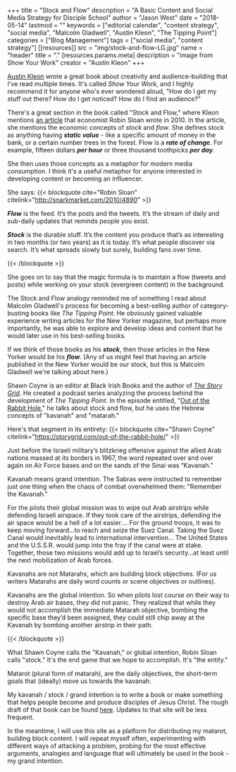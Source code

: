 +++
title = "Stock and Flow"
description = "A Basic Content and Social Media Strategy for Disciple School"
author = "Jason West"
date = "2018-05-14"
lastmod = ""
keywords = ["editorial calendar", "content strategy", "social media", "Malcolm Gladwell", "Austin Kleon", "The Tipping Point"]
categories = ["Blog Management"]
tags = ["social media", "content strategy"]
[[resources]]
  src = "img/stock-and-flow-LG.jpg"
  name = "header"
  title = "."
  [resources.params.meta]
    description = "image from Show Your Work"
    creator = "Austin Kleon"
+++

[Austin Kleon](https://austinkleon.com/) wrote a great book about creativity and audience-building that I've read multiple times. It's called *Show Your Work*, and I highly recommend it for anyone who's ever wondered aloud, "How do I get my stuff out there? How do I get noticed? How do I find an audience?"

There's a great section in the book called "Stock and Flow," where Kleon mentions [an article](http://snarkmarket.com/2010/4890) that economist Robin Sloan wrote in 2010. In the article, she mentions the economic concepts of *stock* and *flow*. She defines stock as anything having ***static value*** - like a specific amount of money in the bank, or a certain number trees in the forest. Flow is a ***rate of change***. For example, fifteen dollars ***per hour*** or three thousand toothpicks ***per day***.

She then uses those concepts as a metaphor for modern media consumption. I think it's a useful metaphor for anyone interested in developing content or becoming an influencer.

She says:
{{< blockquote cite="Robin Sloan" citelink="http://snarkmarket.com/2010/4890" >}}
  <p><strong><em>Flow</em></strong> is the feed. It’s the posts and the tweets. It’s the stream of daily and sub-daily updates that reminds people you exist.</p>
  <p><strong><em>Stock</em></strong> is the durable stuff. It’s the content you produce that’s as interesting in two months (or two years) as it is today. It’s what people discover via search. It’s what spreads slowly but surely, building fans over time.</p>
{{< /blockquote >}}

She goes on to say that the magic formula is to maintain a flow (tweets and posts) while working on your stock (evergreen content) in the background.

The Stock and Flow analogy reminded me of something I read about Malcolm Gladwell's process for becoming a best-selling author of category-busting books like *The Tipping Point*. He obviously gained valuable experience writing articles for the New Yorker magazine, but perhaps more importantly, he was able to explore and develop ideas and content that he would later use in his best-selling books.

If we think of those books as his ***stock***, then those articles in the New Yorker would be his ***flow***. (Any of us might feel that having an article published in the New Yorker would be our stock, but this is Malcolm Gladwell we're talking about here.)

Shawn Coyne is an editor at Black Irish Books and the author of [*The Story Grid*](https://amzn.to/2L6Vw7E). He created a podcast series analyzing the process behind the development of *The Tipping Point*. In the episode entitled, "[Out of the Rabbit Hole](https://storygrid.com/out-of-the-rabbit-hole/)," he talks about stock and flow, but he uses the Hebrew concepts of "kavanah" and "matarah."

Here's that segment in its entirety:
{{< blockquote cite="Shawn Coyne" citelink="https://storygrid.com/out-of-the-rabbit-hole/" >}}
  <p>Just before the Israeli military’s blitzkrieg offensive against the allied Arab nations massed at its borders in 1967, the word repeated over and over again on Air Force bases and on the sands of the Sinai was “Kavanah.”

  <p>Kavanah means grand intention. The Sabras were instructed to remember just one thing when the chaos of combat overwhelmed them: "Remember the Kavanah."</p>

  <p>For the pilots their global mission was to wipe out Arab airstrips while defending Israeli airspace. If they took care of the airstrips, defending the air space would be a hell of a lot easier….  For the ground troops, it was to keep moving forward…to reach and seize the Suez Canal. Taking the Suez Canal would inevitably lead to international intervention…  The United States and the U.S.S.R. would jump into the fray if the canal were at stake. Together, those two missions would add up to Israel’s security…at least until the next mobilization of Arab forces.</p>

  <p>Kavanahs are not Matarahs, which are building block objectives. (For us writers Matarahs are daily word counts or scene objectives or outlines).</p>

  <p>Kavanahs are the global intention. So when pilots lost course on their way to destroy Arab air bases, they did not panic. They realized that while they would not accomplish the immediate Matarah objective, bombing the specific base they’d been assigned, they could still chip away at the Kavanah by bombing another airstrip in their path.</p>
{{< /blockquote >}}

What Shawn Coyne calls the "Kavanah," or global intention, Robin Sloan calls "stock." It's the end game that we hope to accomplish. It's "the entity."

Matarot (plural form of matarah), are the daily objectives, the short-term goals that (ideally) move us towards the kavanah.

My kavanah / stock / grand intention is to write a book or make something that helps people become and produce disciples of Jesus Christ. The rough draft of that book can be found [here](https://book.onesentforth.com). Updates to that site will be less frequent.

In the meantime, I will use this site as a platform for distributing my matarot, building block content. I will repeat myself often, experimenting with different ways of attacking a problem, probing for the most effective arguments, analogies and language that will ultimately be used in the book - my grand intention.
